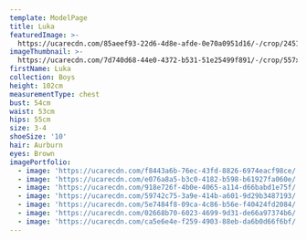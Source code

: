 ```yaml
---
template: ModelPage
title: Luka
featuredImage: >-
  https://ucarecdn.com/85aeef93-22d6-4d8e-afde-0e70a0951d16/-/crop/2451x1109/0,80/-/preview/
imageThumbnail: >-
  https://ucarecdn.com/7d740d68-44e0-4372-b531-51e25499f891/-/crop/557x755/721,551/-/preview/
firstName: Luka
collection: Boys
height: 102cm
measurementType: chest
bust: 54cm
waist: 53cm
hips: 55cm
size: 3-4
shoeSize: '10'
hair: Aurburn
eyes: Brown
imagePortfolio:
  - image: 'https://ucarecdn.com/f8443a6b-76ec-43fd-8826-6974eacf98ce/'
  - image: 'https://ucarecdn.com/e076a8a5-b3c0-4182-b598-b61927fa060e/'
  - image: 'https://ucarecdn.com/918e726f-4b0e-4065-a114-d66babd1e75f/'
  - image: 'https://ucarecdn.com/59742c75-3a9e-414b-a601-9d29b3487193/'
  - image: 'https://ucarecdn.com/5e7484f8-09ca-4c86-b56e-f40424fd2084/'
  - image: 'https://ucarecdn.com/02668b70-6023-4699-9d31-de66a97374b6/'
  - image: 'https://ucarecdn.com/ca5e6e4e-f259-4903-88eb-da6b0d66f6bf/'
---
```


